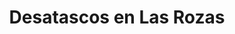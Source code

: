 ---
id: 'service-33'
title: 'Desatascos en Las Rozas'
titleMeta: "Desatascos, Desatrancos | Poceros en Las Rozas "
lugar: 'Las Rozas'
mediumImage: 'las-rozas-md.jpg'
largeImage: 'las-rozas-md.jpg'
canonical: https://www.desatascos-madrid.com/desatascos/las-rozas

detailBreadcrumbSubTitle: 'Single Service'

metaContent: "Desatascos Pociten en Las Rozas 🛠️: Expertos en desatascos, desatrancos y pocería. ¡Servicios profesionales y eficaces! Contáctanos al ☎️ 647 376 782. 😊"

detailBreadcrumbDesc: 'Empresa de poceros en Las Rozas con los mejores precios'

title2: 'Desatascos y Poceros en Las Rozas'
#PARRAFO color negro de fondo y letras en verde
detailSubTitle: 'Desatascos Pociten: Poceros en Las Rozas de Madrid - Más de 25 Años de Experiencia'

#PARRAFO slider
parrafo: "Desatascos en Las Rozas: Servicios de calidad con Desatascos Pociten"

#PARRAFO Primera pregunta



#Set inner Html con contenido variable

contenidoDescripcion: "
<p>En Desatascos Pociten, con más de un cuarto de siglo en el sector de la pocería, nos hemos establecido como líderes en servicios de desatascos y mantenimiento de pozos en Las Rozas de Madrid y alrededores. Nuestra experiencia y uso de tecnología avanzada nos permiten ofrecer soluciones personalizadas y eficientes a cada uno de nuestros clientes.</p>

<h2>Servicios Personalizados y de Calidad en Desatascos Pociten</h2>
<p>Nuestro enfoque se centra en brindar soluciones a medida para cada situación. Desde desatascos económicos en Las Rozas hasta reparaciones urgentes, estamos equipados para manejar cualquier problema de pocería con rapidez y eficiencia. Nuestro servicio 24/7 garantiza asistencia inmediata en caso de emergencias.</p>



"
contenidoDescripcion1: "
<h2><strong>¿Qué Ofrecemos en Desatascos Pociten?</strong></h2>


    <p>🔵 <strong>Desatascos Económicos y Eficaces en Las Rozas:</strong> Solucionamos rápidamente cualquier avería, minimizando el impacto en tu negocio o hogar.</p>
    <p>🔵 <strong>Tecnología Avanzada:</strong> Utilizamos cámaras robot y otras herramientas modernas para ofrecer reparaciones mínimamente invasivas y de alta calidad.</p>
    <p>🔵 <strong>Amplia Gama de Servicios:</strong> Desde la construcción y limpieza de pozos hasta la reparación y mantenimiento de tuberías, alcantarillados y más.</p>
    <p>🔵 <strong>Equipo Experto y Calificado:</strong> Nuestros profesionales están altamente capacitados para proporcionar el mejor servicio de desatascos en Madrid.</p>


<h2><strong>Clientes Satisfechos y Servicios Garantizados</strong></h2>

<p>Trabajamos con una amplia variedad de clientes, desde comunidades de propietarios hasta empresas y ayuntamientos. Nuestro compromiso es ofrecer soluciones rápidas, económicas y efectivas para todos nuestros clientes en Las Rozas de Madrid y alrededores.</p>

<h2><strong>Contacta con Desatascos Pociten Hoy Mismo</strong></h2>

<p>¿Necesitas un servicio de desatascos en Las Rozas?. Ofrecemos presupuestos gratuitos y asesoramiento experto para todas tus necesidades de pocería.</p>




"

contenidoDescripcion2: "
<h3><strong>Desatrancos en Las Rozas de Madrid</strong></h3>
<p>En <strong>Desatascos Pociten</strong>, trabajamos a diario para ofrecer el mejor servicio en desatrancos con los mejores precios. Nos desplazamos por toda la comunidad de Madrid para llegar hasta ti.</p>
"

contenidoDescripcion3: "

"


accordionData:
 [
    {
      question: '¿Cómo puedo programar un servicio de desatascos con Desatascos Pociten en Las Rozas?',
      answer:
        'Puede programar un servicio de desatascos en Las Rozas con Desatascos Pociten llamando a su número de teléfono de contacto o visitando su sitio web.',
    },
    {
      question: '¿Cuánto tiempo tardará en resolverse mi problema de alcantarillado?',
      answer:
        'El tiempo necesario para resolver un problema de alcantarillado depende del tipo y la gravedad del problema. Desatascos Pociten trabaja de manera eficiente y efectiva para resolver los problemas de manera rápida y minimizar cualquier interrupción en su propiedad.
',
    },
    {
      question: '¿Qué debo hacer si tengo un problema de alcantarillado urgente fuera del horario laboral?',
      answer:
        'Desatascos Pociten ofrece servicios de emergencia las 24 horas del día, los 7 días de la semana. Puede llamar a su número de teléfono de emergencia para obtener asistencia inmediata.',
    },
      {
      question: '¿Cómo puedo saber si necesito servicios de desatascos en mi propiedad en Las Rozas?',
      answer: 'Si nota que el agua de su fregadero o inodoro no se drena correctamente, o si nota malos olores provenientes de las tuberías, es posible que necesite servicios de desatascos. Desatascos Pociten puede realizar una inspección de las tuberías para detectar problemas y ofrecer soluciones efectivas.'
    },
      {
      question: '¿Qué debo hacer para evitar problemas de alcantarillado en mi propiedad?',
      answer:
        'Para evitar problemas de alcantarillado en su propiedad, es importante realizar mantenimiento regular de las tuberías y evitar arrojar desechos sólidos o grasas en los desagües. También es recomendable realizar inspecciones periódicas para detectar problemas antes de que se conviertan en un problema grave. Desatascos Pociten puede ayudarle a establecer un plan de mantenimiento preventivo para mantener su sistema de alcantarillado en buen estado de funcionamiento.'
    },
  ]


#OPCIONES LI

option1: '✅ Pisos y viviendas en general con problemas de atascos en bañeras, fregaderos o inodoros.'
option2: '✅ Chalets individuales, adosados o pareados de clientes particulares en general con problemas de atascos en arquetas de hojas o tierra. '
option3: '✅ Colegios con atascos en general de aseos y arquetas de patios.'
option4: '✅ Urbanizaciones con atascos, arquetas deterioradas, problemas de tuberías o bajantes.'
option5: '✅ Restaurantes con problemas de atascos en cocina, fregaderos o en los aseos de los clientes.'
option6: '✅ Instalaciones deportivas con problemas en los desagües de las piscina o vaciado de arquetas en los vestuarios.'
option7: '✅ Hoteles para el mantenimiento de sus instalaciones, queriendo dar siempre el mejor servicio a sus huéspedes.'
option 8: '✅ Multinacionales para incidencias o mantenimiento de las instalaciones distribuidas en sus oficinas.'
option 9: '✅ Naves industriales, que generan residuos que sin remedio se acumulan en sus arquetas produciendo atrancos.'


#PARRAFO TEXTO FONDO NEGRO LETRAS VERDES ANTES DE BOTON

parrafo1: '<h2>24 HORAS A TU SERVICIO</h2>'

isFeatured: true
---